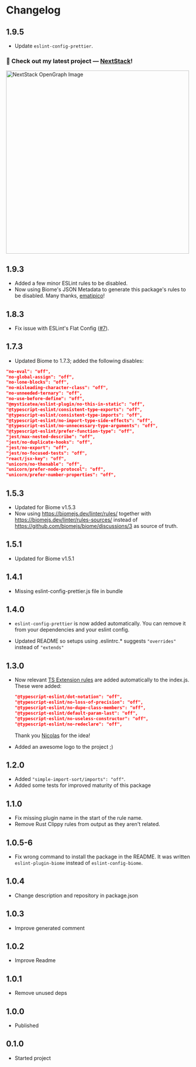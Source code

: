 # Changelog

## 1.9.5

- Update `eslint-config-prettier`.
### 🚀 Check out my latest project — [NextStack](https://www.nextstack.gg)!

<a href="https://www.nextstack.gg" target="_blank">
  <img src="https://www.nextstack.gg/opengraph-image" width="500" alt="NextStack OpenGraph Image">
</a>


## 1.9.3

- Added a few minor ESLint rules to be disabled.
- Now using Biome's JSON Metadata to generate this package's rules to be disabled. Many thanks, [ematipico](https://github.com/ematipico)!

## 1.8.3

- Fix issue with ESLint's Flat Config ([#7](https://github.com/SrBrahma/eslint-config-biome/issues/7)).

## 1.7.3

- Updated Biome to 1.7.3; added the following disables:

```json
"no-eval": "off",
"no-global-assign": "off",
"no-lone-blocks": "off",
"no-misleading-character-class": "off",
"no-unneeded-ternary": "off",
"no-use-before-define": "off",
"@mysticatea/eslint-plugin/no-this-in-static": "off",
"@typescript-eslint/consistent-type-exports": "off",
"@typescript-eslint/consistent-type-imports": "off",
"@typescript-eslint/no-import-type-side-effects": "off",
"@typescript-eslint/no-unnecessary-type-arguments": "off",
"@typescript-eslint/prefer-function-type": "off",
"jest/max-nested-describe": "off",
"jest/no-duplicate-hooks": "off",
"jest/no-export": "off",
"jest/no-focused-tests": "off",
"react/jsx-key": "off",
"unicorn/no-thenable": "off",
"unicorn/prefer-node-protocol": "off",
"unicorn/prefer-number-properties": "off",
```

## 1.5.3

- Updated for Biome v1.5.3
- Now using https://biomejs.dev/linter/rules/ together with https://biomejs.dev/linter/rules-sources/ instead of https://github.com/biomejs/biome/discussions/3 as source of truth.

## 1.5.1

- Updated for Biome v1.5.1

## 1.4.1

- Missing eslint-config-prettier.js file in bundle

## 1.4.0

- `eslint-config-prettier` is now added automatically. You can remove it from your dependencies and your eslint config.

- Updated README so setups using .eslintrc.* suggests `"overrides"` instead of `"extends"`

## 1.3.0

- Now relevant [TS Extension rules](https://typescript-eslint.io/rules/#extension-rules) are added automatically to the index.js. These were added:

    ```json
    "@typescript-eslint/dot-notation": "off",
    "@typescript-eslint/no-loss-of-precision": "off",
    "@typescript-eslint/no-dupe-class-members": "off",
    "@typescript-eslint/default-param-last": "off",
    "@typescript-eslint/no-useless-constructor": "off",
    "@typescript-eslint/no-redeclare": "off",
    ```

    Thank you [Nicolas](https://discord.com/channels/1132231889290285117/1132231889911029825/1187781046167666790) for the idea!
- Added an awesome logo to the project ;)

## 1.2.0

- Added `"simple-import-sort/imports": "off"`.
- Added some tests for improved maturity of this package

## 1.1.0

- Fix missing plugin name in the start of the rule name.
- Remove Rust Clippy rules from output as they aren't related.

## 1.0.5-6

- Fix wrong command to install the package in the README. It was written `eslint-plugin-biome` instead of `eslint-config-biome`.

## 1.0.4

- Change description and repository in package.json

## 1.0.3

- Improve generated comment

## 1.0.2

- Improve Readme

## 1.0.1

- Remove unused deps

## 1.0.0

- Published

## 0.1.0

- Started project
